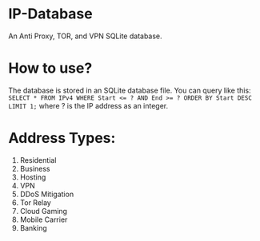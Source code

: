 # IP-Database
An Anti Proxy, TOR, and VPN SQLite database.

# How to use?
The database is stored in an SQLite database file. You can query like this: `SELECT * FROM IPv4 WHERE Start <= ? AND End >= ? ORDER BY Start DESC LIMIT 1;` where ? is the IP address as an integer.

# Address Types:
1. Residential
2. Business
3. Hosting
4. VPN
5. DDoS Mitigation
6. Tor Relay
7. Cloud Gaming
8. Mobile Carrier
9. Banking
